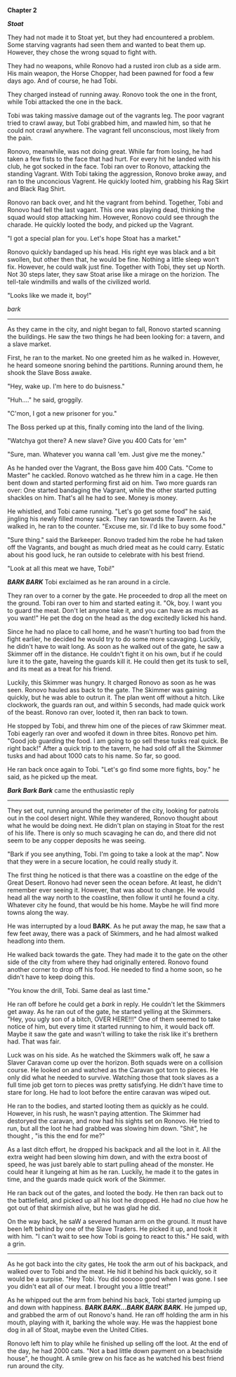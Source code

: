 **Chapter 2** 

***Stoat***

They had not made it to Stoat yet, but they had encountered a problem. Some starving vagrants had seen them and wanted to beat them up. However, they chose the wrong squad to fight with. 

They had no weapons, while Ronovo had a rusted iron club as a side arm. His main weapon, the Horse Chopper, had been pawned for food a few days ago. And of course, he had Tobi.

They charged instead of running away. Ronovo took the one in the front, while Tobi attacked the one in the back.

Tobi was taking massive damage out of the vagrants leg. The poor vagrant tried to crawl away, but Tobi grabbed him, and mawled him, so that he could not crawl anywhere. The vagrant fell unconscious, most likely from the pain.

Ronovo, meanwhile, was not doing great. While far from losing, he had taken a few fists to the face that had hurt. For every hit he landed with his club, he got socked in the face. Tobi ran over to Ronovo, attacking the standing Vagrant. With Tobi taking the aggression, Ronovo broke away, and ran to the unconcious Vagrent. He quickly looted him, grabbing his Rag Skirt and Black Rag Shirt. 

Ronovo ran back over, and hit the vagrant from behind. Together, Tobi and Ronovo had fell the last vagant. This one was playing dead, thinking the squad would stop attacking him. However, Ronovo could see through the charade. He quickly looted the body, and picked up the Vagrant. 

"I got a special plan for you. Let's hope Stoat has a market."

Ronovo quickly bandaged up his head. His right eye was black and a bit swollen, but other then that, he would be fine. Nothing a little sleep won't fix. However, he could walk just fine. Together with Tobi, they set up North. Not 30 steps later, they saw Stoat arise like a mirage on the horizion. The tell-tale windmills and walls of the civilized world. 

"Looks like we made it, boy!"

*bark*

*******************************

As they came in the city, and night began to fall, Ronovo started scanning the buildings. He saw the two things he had been looking for: a tavern, and a slave market.

First, he ran to the market. No one greeted him as he walked in. However, he heard someone snoring behind the partitions. Running around them, he shook the Slave Boss awake. 

"Hey, wake up. I'm here to do buisness."

"Huh...." he said, groggily. 

"C'mon, I got a new prisoner for you."

The Boss perked up at this, finally coming into the land of the living. 

"Watchya got there? A new slave? Give you 400 Cats for 'em"

"Sure, man. Whatever you wanna call 'em. Just give me the money."

As he handed over the Vagrant, the Boss gave him 400 Cats. "Come to Master" he cackled. Ronovo watched as he threw him in a cage. He then bent down and started performing first aid on him. Two more guards ran over: One started bandaging the Vagrant, while the other started putting shackles on him. That's all he had to see. Money is money.

He whistled, and Tobi came running. "Let's go get some food" he said, jingling his newly filled money sack. They ran towards the Tavern. As he walked in, he ran to the counter. "Excuse me, sir. I'd like to buy some food."

"Sure thing." said the Barkeeper. Ronovo traded him the robe he had taken off the Vagrants, and bought as much dried meat as he could carry. Estatic about his good luck, he ran outside to celebrate with his best friend.

"Look at all this meat we have, Tobi!"

***BARK BARK*** Tobi exclaimed as he ran around in a circle. 

They ran over to a corner by the gate. He proceeded to drop all the meet on the ground. Tobi ran over to him and started eating it. "Ok, boy. I want you to guard the meat. Don't let anyone take it, and you can have as much as you want!" He pet the dog on the head as the dog excitedly licked his hand.

Since he had no place to call home, and he wasn't hurting too bad from the fight earlier, he decided he would try to do some more scavaging. Luckily, he didn't have to wait long. As soon as he walked out of the gate, he saw a Skimmer off in the distance. He couldn't fight it on his own, but if he could lure it to the gate, haveing the guards kill it. He could then get its tusk to sell, and its meat as a treat for his friend. 

Luckily, this Skimmer was hungry. It charged Ronovo as soon as he was seen. Ronovo hauled ass back to the gate. The Skimmer was gaining quickly, but he was able to outrun it. The plan went off without a hitch. Like clockwork, the guards ran out, and within 5 seconds, had made quick work of the beast. Ronovo ran over, looted it, then ran back to town. 

He stopped by Tobi, and threw him one of the pieces of raw Skimmer meat. Tobi eagerly ran over and woofed it down in three bites. Ronovo pet him. "Good job guarding the food. I am going to go sell these tusks real quick. Be right back!" After a quick trip to the tavern, he had sold off all the Skimmer tusks and had about 1000 cats to his name. So far, so good. 

He ran back once again to Tobi. "Let's go find some more fights, boy." he said, as he picked up the meat.

***Bark Bark Bark*** came the enthusiastic reply

*******************************

They set out, running around the perimeter of the city, looking for patrols out in the cool desert night. While they wandered, Ronovo thought about what he would be doing next. He didn't plan on staying in Stoat for the rest of his life. There is only so much scavaging he can do, and there did not seem to be any copper deposits he was seeing.

 "Bark if you see anything, Tobi. I'm going to take a look at the map". Now that they were in a secure location, he could really study it. 

The first thing he noticed is that there was a coastline on the edge of the Great Desert. Ronovo had never seen the ocean before. At least, he didn't remember ever seeing it. However, that was about to change. He would head all the way north to the coastline, then follow it until he found a city. Whatever city he found, that would be his home. Maybe he will find more towns along the way. 

He was interrupted by a loud **BARK**. As he put away the map, he saw that a few feet away, there was a pack of Skimmers, and he had almost walked headlong into them. 

He walked back towards the gate. They had made it to the gate on the other side of the city from where they had originally entered. Ronovo found another corner to drop off his food. He needed to find a home soon, so he didn't have to keep doing this. 

"You know the drill, Tobi. Same deal as last time."

He ran off before he could get a *bark* in reply. He couldn't let the Skimmers get away. As he ran out of the gate, he started yelling at the Skimmers. "Hey, you ugly son of a bitch, OVER HERE!!!" One of them seemed to take notice of him, but every time it started running to him, it would back off. Maybe it saw the gate and wasn't willing to take the risk like it's brethern had. That was fair. 

Luck was on his side. As he watched the Skimmers walk off, he saw a Slaver Caravan come up over the horizon. Both squads were on a collision course. He looked on and watched as the Caravan got torn to pieces. He only did what he needed to survive. Watching those that took slaves as a full time job get torn to pieces was pretty satisfying. He didn't have time to stare for long. He had to loot before the entire caravan was wiped out.

He ran to the bodies, and started looting them as quickly as he could. However, in his rush, he wasn't paying attention. The Skimmer had destoryed the caravan, and now had his sights set on Ronovo. He tried to run, but all the loot he had grabbed was slowing him down. "Shit", he thought , "is this the end for me?"

As a last ditch effort, he dropped his backpack and all the loot in it. All the extra weight had been slowing him down, and with the extra boost of speed, he was just barely able to start pulling ahead of the monster. He could hear it lungeing at him as he ran. Luckily, he made it to the gates in time, and the guards made quick work of the Skimmer. 

He ran back out of the gates, and looted the body. He then ran back out to the battlefield, and picked up all his loot he dropped. He had no clue how he got out of that skirmish alive, but he was glad he did.

On the way back, he saW a severed human arm on the ground. It must have been left behind by one of the Slave Traders. He picked it up, and took it with him. "I can't wait to see how Tobi is going to react to this." He said, with a grin.

*******************************

As he got back into the city gates, He took the arm out of his backpack, and walked over to Tobi and the meat. He hid it behind his back quickly, so it would be a surpise. "Hey Tobi. You did sooooo good when I was gone. I see you didn't eat all of our meat. I brought you a little treat!"

As he whipped out the arm from behind his back, Tobi started jumping up and down with happiness. ***BARK BARK...BARK BARK BARK***. He jumped up, and grabbed the arm of out Ronovo's hand. He ran off holding the arm in his mouth, playing with it, barking the whole way. He was the happiest bone dog in all of Stoat, maybe even the United Cities.

Ronovo left him to play while he finished up selling off the loot. At the end of the day, he had 2000 cats. "Not a bad little down payment on a beachside house", he thought. A smile grew on his face as he watched his best friend run around the city.
